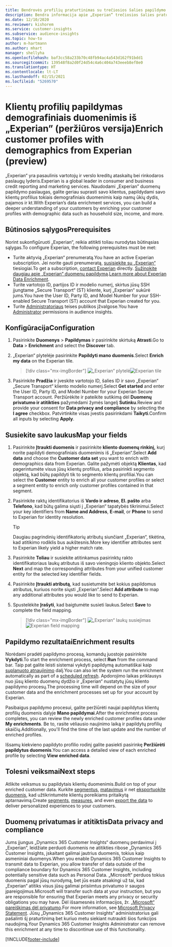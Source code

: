 ```yaml
---
title: Bendrovės profilių praturtinimas su trečiosios šalies papildymo „Experian“
description: Bendra informacija apie „Experian“ trečiosios šalies praturtinimą.
ms.date: 12/10/2020
ms.reviewer: kishorem
ms.service: customer-insights
ms.subservice: audience-insights
ms.topic: how-to
author: m-hartmann
ms.author: mhart
manager: shellyha
ms.openlocfilehash: baf3cc58a233b70c48fb94ac4a543d162f91bdd1
ms.sourcegitcommit: 139548f8a2d0f24d54c4a6c404a743eeeb8ef8e0
ms.translationtype: HT
ms.contentlocale: lt-LT
ms.lasthandoff: 02/15/2021
ms.locfileid: "5269570"
---
```

# <a name="enrich-customer-profiles-with-demographics-from-experian-preview"></a><span data-ttu-id="37713-103">Klientų profilių papildymas demografiniais duomenimis iš „Experian” (peržiūros versija)</span><span class="sxs-lookup"><span data-stu-id="37713-103">Enrich customer profiles with demographics from Experian (preview)</span></span>

<span data-ttu-id="37713-104">„Experian“ yra pasaulinis vartotojų ir verslo kreditų ataskaitų bei rinkodaros paslaugų lyderis.</span><span class="sxs-lookup"><span data-stu-id="37713-104">Experian is a global leader in consumer and business credit reporting and marketing services.</span></span> <span data-ttu-id="37713-105">Naudodami „Experian” duomenų papildymo paslaugas, galite geriau suprasti savo klientus, papildydami savo klientų profilius tokiais demografiniais duomenimis kaip namų ūkių dydis, pajamos ir kt.</span><span class="sxs-lookup"><span data-stu-id="37713-105">With Experian’s data enrichment services, you can build a deeper understanding of your customers by enriching your customer profiles with demographic data such as household size, income, and more.</span></span>

## <a name="prerequisites"></a><span data-ttu-id="37713-106">Būtinosios sąlygos</span><span class="sxs-lookup"><span data-stu-id="37713-106">Prerequisites</span></span>

<span data-ttu-id="37713-107">Norint sukonfigūruoti „Experian“, reikia atitikti toliau nurodytas būtinąsias sąlygas.</span><span class="sxs-lookup"><span data-stu-id="37713-107">To configure Experian, the following prerequisites must be met:</span></span>

- <span data-ttu-id="37713-108">Turite aktyvią „Experian“ prenumeratą.</span><span class="sxs-lookup"><span data-stu-id="37713-108">You have an active Experian subscription.</span></span> <span data-ttu-id="37713-109">Jei norite gauti prenumeratą, [susisiekite su „Experian“](https://www.experian.com/marketing-services/contact) tiesiogiai.</span><span class="sxs-lookup"><span data-stu-id="37713-109">To get a subscription, [contact Experian](https://www.experian.com/marketing-services/contact) directly.</span></span> <span data-ttu-id="37713-110">[Sužinokite daugiau apie „Experian“ duomenų papildymą](https://www.experian.com/marketing-services/microsoft?cmpid=ems_web_mci_cdppage).</span><span class="sxs-lookup"><span data-stu-id="37713-110">[Learn more about Experian Data Enrichment](https://www.experian.com/marketing-services/microsoft?cmpid=ems_web_mci_cdppage).</span></span>
- <span data-ttu-id="37713-111">Turite vartotojo ID, partijos ID ir modelio numerį, skirtus jūsų SSH įjungtame „Secure Transport“ (ST) kliente, kurį „Experian“ sukūrė jums.</span><span class="sxs-lookup"><span data-stu-id="37713-111">You have the User ID, Party ID, and Model Number for your SSH-enabled Secure Transport (ST) account that Experian created for you.</span></span>
- <span data-ttu-id="37713-112">Turite [Administratoriaus](permissions.md#administrator) teises publikos įžvalgose.</span><span class="sxs-lookup"><span data-stu-id="37713-112">You have [Administrator](permissions.md#administrator) permissions in audience insights.</span></span>

## <a name="configuration"></a><span data-ttu-id="37713-113">Konfigūracija</span><span class="sxs-lookup"><span data-stu-id="37713-113">Configuration</span></span>

1. <span data-ttu-id="37713-114">Pasirinkite **Duomenys** > **Papildymas** ir pasirinkite skirtuką **Atrasti**.</span><span class="sxs-lookup"><span data-stu-id="37713-114">Go to **Data** > **Enrichment** and select the **Discover** tab.</span></span>

1. <span data-ttu-id="37713-115">„Experian“ plytelėje pasirinkite **Papildyti mano duomenis**.</span><span class="sxs-lookup"><span data-stu-id="37713-115">Select **Enrich my data** on the Experian tile.</span></span>

   > [!div class="mx-imgBorder"]
   > <span data-ttu-id="37713-116">![„Experian“ plytelė](media/experian-tile.png "„Experian“ plytelė")</span><span class="sxs-lookup"><span data-stu-id="37713-116">![Experian tile](media/experian-tile.png "Experian tile")</span></span>

1. <span data-ttu-id="37713-117">Pasirinkite **Pradžia** ir įveskite vartotojo ID, šalies ID ir savo „Experian“ „Secure Transport“ kliento modelio numerį.</span><span class="sxs-lookup"><span data-stu-id="37713-117">Select **Get started** and enter the User ID, Party ID, and Model Number for your Experian Secure Transport account.</span></span> <span data-ttu-id="37713-118">Peržiūrėkite ir pateikite sutikimą dėl **Duomenų privatumo ir atitikties** pažymėdami žymės langelį **Sutinku**.</span><span class="sxs-lookup"><span data-stu-id="37713-118">Review and provide your consent for **Data privacy and compliance** by selecting the **I agree** checkbox.</span></span> <span data-ttu-id="37713-119">Patvirtinkite visas įvestis pasirinkdami **Taikyti**.</span><span class="sxs-lookup"><span data-stu-id="37713-119">Confirm all inputs by selecting **Apply**.</span></span>

## <a name="map-your-fields"></a><span data-ttu-id="37713-120">Susiekite savo laukus</span><span class="sxs-lookup"><span data-stu-id="37713-120">Map your fields</span></span>

1.  <span data-ttu-id="37713-121">Pasirinkite **Įtraukti duomenis** ir pasirinkite **kliento duomenų rinkinį,** kurį norite papildyti demografiniais duomenimis iš „Experian“.</span><span class="sxs-lookup"><span data-stu-id="37713-121">Select **Add data** and choose the **Customer data set** you want to enrich with demographics data from Experian.</span></span> <span data-ttu-id="37713-122">Galite pažymėti objektą **Klientas**, kad pagerintumėte visus jūsų klientų profilius, arba pasirinkti segmento objektą, kad būtų papildyti tik to segmento klientų profiliai.</span><span class="sxs-lookup"><span data-stu-id="37713-122">You can select the **Customer** entity to enrich all your customer profiles or select a segment entity to enrich only customer profiles contained in that segment.</span></span>

1. <span data-ttu-id="37713-123">Pasirinkite raktų identifikatorius iš **Vardo ir adreso**, **El. pašto** arba **Telefono**, kad būtų galima siųsti į  „Experian“ tapatybės tikrinimui.</span><span class="sxs-lookup"><span data-stu-id="37713-123">Select your key identifiers from **Name and Address**, **E-mail**, or **Phone** to send to Experian for identity resolution.</span></span>

   > [!TIP]
   > <span data-ttu-id="37713-124">Daugiau pagrindinių identifikatorių atributų siunčiant „Experian“, tikėtina, kad atitikimo rodiklis bus aukštesnis.</span><span class="sxs-lookup"><span data-stu-id="37713-124">More key identifier attributes sent to Experian likely yield a higher match rate.</span></span>

1. <span data-ttu-id="37713-125">Pasirinkite **Toliau** ir susiekite atitinkamus pasirinktų rakto identifikatoriaus laukų atributus iš savo vieningojo kliento objekto.</span><span class="sxs-lookup"><span data-stu-id="37713-125">Select **Next** and map the corresponding attributes from your unified customer entity for the selected key identifier fields.</span></span>

1. <span data-ttu-id="37713-126">Pasirinkite **Įtraukti atributą**, kad susietumėte bet kokius papildomus atributus, kuriuos norite siųsti „Experian“.</span><span class="sxs-lookup"><span data-stu-id="37713-126">Select **Add attribute** to map any additional attributes you would like to send to Experian.</span></span>

1.  <span data-ttu-id="37713-127">Spustelėkite **Įrašyti**, kad baigtumėte susieti laukus.</span><span class="sxs-lookup"><span data-stu-id="37713-127">Select **Save** to complete the field mapping.</span></span>

    > [!div class="mx-imgBorder"]
    > <span data-ttu-id="37713-128">![„Experian“ laukų susiejimas](media/experian-field-mapping.png "„Experian“ laukų susiejimas")</span><span class="sxs-lookup"><span data-stu-id="37713-128">![Experian field mapping](media/experian-field-mapping.png "Experian field mapping")</span></span>

## <a name="enrichment-results"></a><span data-ttu-id="37713-129">Papildymo rezultatai</span><span class="sxs-lookup"><span data-stu-id="37713-129">Enrichment results</span></span>

<span data-ttu-id="37713-130">Norėdami pradėti papildymo procesą, komandų juostoje pasirinkite **Vykdyti**.</span><span class="sxs-lookup"><span data-stu-id="37713-130">To start the enrichment process, select **Run** from the command bar.</span></span> <span data-ttu-id="37713-131">Taip pat galite leisti sistemai vykdyti papildymą automatiškai kaip [suplanuoto atnaujinimo](system.md#schedule-tab) dalį.</span><span class="sxs-lookup"><span data-stu-id="37713-131">You can also let the system run the enrichment automatically as part of a [scheduled refresh](system.md#schedule-tab).</span></span> <span data-ttu-id="37713-132">Apdorojimo laikas priklausys nuo jūsų kliento duomenų dydžio ir „Experian“ nustatytų jūsų kliento papildymo procesų.</span><span class="sxs-lookup"><span data-stu-id="37713-132">The processing time will depend on the size of your customer data and the enrichment processes set up for your account by Experian.</span></span>

<span data-ttu-id="37713-133">Pasibaigus papildymo procesui, galite peržiūrėti naujai papildytus klientų profilių duomenis dalyje **Mano papildymai**.</span><span class="sxs-lookup"><span data-stu-id="37713-133">After the enrichment process completes, you can review the newly enriched customer profiles data under **My enrichments**.</span></span> <span data-ttu-id="37713-134">Be to, rasite vėliausio naujinimo laiką ir papildytų profilių skaičių.</span><span class="sxs-lookup"><span data-stu-id="37713-134">Additionally, you'll find the time of the last update and the number of enriched profiles.</span></span>

<span data-ttu-id="37713-135">Išsamų kiekvieno papildyto profilio rodinį galite pasiekti pasirinkę **Peržiūrėti papildytus duomenis**.</span><span class="sxs-lookup"><span data-stu-id="37713-135">You can access a detailed view of each enriched profile by selecting **View enriched data**.</span></span>

## <a name="next-steps"></a><span data-ttu-id="37713-136">Tolesni veiksmai</span><span class="sxs-lookup"><span data-stu-id="37713-136">Next steps</span></span>

<span data-ttu-id="37713-137">Atlikite veiksmus su papildytais klientų duomenimis.</span><span class="sxs-lookup"><span data-stu-id="37713-137">Build on top of your enriched customer data.</span></span> <span data-ttu-id="37713-138">Kurkite [segmentus](segments.md), [matavimus](measures.md) ir net [eksportuokite duomenis](export-destinations.md), kad užtikrintumėte klientų poreikiams pritaikytą aptarnavimą.</span><span class="sxs-lookup"><span data-stu-id="37713-138">Create [segments](segments.md), [measures](measures.md), and even [export the data](export-destinations.md) to deliver personalized experiences to your customers.</span></span>

## <a name="data-privacy-and-compliance"></a><span data-ttu-id="37713-139">Duomenų privatumas ir atitiktis</span><span class="sxs-lookup"><span data-stu-id="37713-139">Data privacy and compliance</span></span>

<span data-ttu-id="37713-140">Jums įjungus „Dynamics 365 Customer Insights“ duomenų perdavimui į „Experian“, leidžiate perduoti duomenis ne atitikties ribose „Dynamics 365 Customer Insights, įskaitant galimai jautrius duomenis, tokius kaip asmeniniai duomenys.</span><span class="sxs-lookup"><span data-stu-id="37713-140">When you enable Dynamics 365 Customer Insights to transmit data to Experian, you allow transfer of data outside of the compliance boundary for Dynamics 365 Customer Insights, including potentially sensitive data such as Personal Data.</span></span> <span data-ttu-id="37713-141">„Microsoft“ perduos tokius duomenis pagal jūsų nurodymą, bet jūs esate atsakingi už tai, kad „Experian“ atitiks visus jūsų galimai prisiimtus privatumo ir saugos įpareigojimus.</span><span class="sxs-lookup"><span data-stu-id="37713-141">Microsoft will transfer such data at your instruction, but you are responsible for ensuring that Experian meets any privacy or security obligations you may have.</span></span> <span data-ttu-id="37713-142">Dėl išsamesnės informacijos, žr. [„Microsoft“ pareiškimas dėl privatumo](https://go.microsoft.com/fwlink/?linkid=396732).</span><span class="sxs-lookup"><span data-stu-id="37713-142">For more information, see [Microsoft Privacy Statement](https://go.microsoft.com/fwlink/?linkid=396732).</span></span>
<span data-ttu-id="37713-143">Jūsų „Dynamics 365 Customer Insights“ administratorius gali pašalinti šį praturtinimą bet kuriuo metu siekiant nutraukti šios funkcijos naudojimą.</span><span class="sxs-lookup"><span data-stu-id="37713-143">Your Dynamics 365 Customer Insights Administrator can remove this enrichment at any time to discontinue use of this functionality.</span></span>


[!INCLUDE[footer-include](../includes/footer-banner.md)]